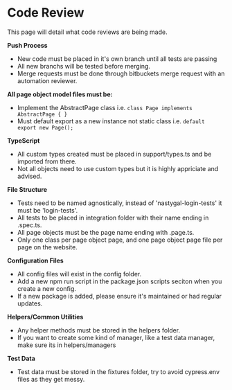 # Code Review
This page will detail what code reviews are being made.

**Push Process**

* New code must be placed in it's own branch until all tests are passing
* All new branchs will be tested before merging.
* Merge requests must be done through bitbuckets merge request with an automation reviewer.  

**All page object model files must be:**

* Implement the AbstractPage class i.e. ```class Page implements AbstractPage { }```  
* Must default export as a new instance not static class i.e. ```default export new Page();```  

**TypeScript**

* All custom types created must be placed in support/types.ts and be imported from there.  
* Not all objects need to use custom types but it is highly appriciate and advised.  

**File Structure**

* Tests need to be named agnostically, instead of 'nastygal-login-tests' it must be 'login-tests'.  
* All tests to be placed in integration folder with their name ending in .spec.ts.  
* All page objects must be the page name ending with .page.ts.  
* Only one class per page object page, and one page object page file per page on the website.  


**Configuration Files**

* All config files will exist in the config folder.   
* Add a new npm run script in the package.json scripts seciton when you create a new config.  
* If a new package is added, please ensure it's maintained or had regular updates.  

**Helpers/Common Utilities**

* Any helper methods must be stored in the helpers folder.  
* If you want to create some kind of manager, like a test data manager, make sure its in helpers/managers  


**Test Data**

* Test data must be stored in the fixtures folder, try to avoid cypress.env files as they get messy.  